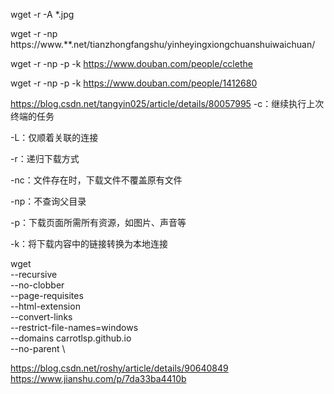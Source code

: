 
wget -r  -A *.jpg


 wget -r -np https://www.**.net/tianzhongfangshu/yinheyingxiongchuanshuiwaichuan/

 
 wget -r -np -p -k https://www.douban.com/people/cclethe
 
 wget -r -np -p -k  https://www.douban.com/people/1412680

 
 https://blog.csdn.net/tangyin025/article/details/80057995
 -c：继续执行上次终端的任务

-L：仅顺着关联的连接

-r：递归下载方式

-nc：文件存在时，下载文件不覆盖原有文件

-np：不查询父目录

-p：下载页面所需所有资源，如图片、声音等

-k：将下载内容中的链接转换为本地连接



wget \
     --recursive \
     --no-clobber \
     --page-requisites \
     --html-extension \
     --convert-links \
     --restrict-file-names=windows \
     --domains carrotlsp.github.io \
     --no-parent \
     
https://blog.csdn.net/roshy/article/details/90640849
https://www.jianshu.com/p/7da33ba4410b
